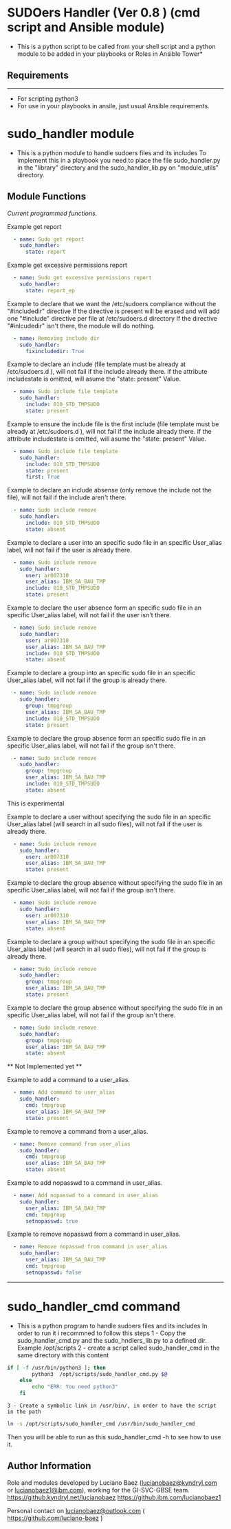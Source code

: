 SUDOers Handler  (Ver 0.8 ) (cmd script and Ansible module)
===========================================================
* This is a python script to be called from your shell script and a python module to be added in your playbooks or Roles in Ansible Tower*


## Requirements
------------
- For scripting python3
- For use in your playbooks in ansile, just usual Ansible requirements.

sudo_handler module
===================
* This is a python module to handle sudoers files and its includes
To implement this in a playbook you need to place the file sudo_handler.py in the "library" directory and the sudo_handler_lib.py on "module_utils" directory.


Module Functions
----------------
*Current programmed functions.*

Example get report
 
```yaml
  - name: Sudo get report
    sudo_handler:
      state: report
```

Example get excessive permissions report
 
```yaml
  - name: Sudo get excessive permissions report
    sudo_handler:
      state: report_ep
```

Example to declare that we want the /etc/sudoers compliance without the "#includedir" directive
If the directive is present will be erased and will add one "#include" directive per file at /etc/sudoers.d directory
If the directive "#inlcudedir" isn't there, the module will do nothing.
```yaml
  - name: Removing include dir
    sudo_handler:
      fixincludedir: True

```

Example to declare an include (file template must be already at /etc/sudoers.d ), will not fail if the include already there.
if the attribute includestate is omitted, will asume the "state: present" Value.
```yaml
  - name: Sudo include file template
    sudo_handler:
      include: 010_STD_TMPSUDO
      state: present

```

Example to ensure the include file is the first include (file template must be already at /etc/sudoers.d ), will not fail if the include already there.
if the attribute includestate is omitted, will asume the "state: present" Value.

```yaml
  - name: Sudo include file template
    sudo_handler:
      include: 010_STD_TMPSUDO
      state: present
      first: True
```

Example to declare an include absense (only remove the include not the file), will not fail if the include aren't there.
```yaml
  - name: Sudo include remove
    sudo_handler:
      include: 010_STD_TMPSUDO
      state: absent
```

Example to declare a user into an specific sudo file in an specific User_alias label, will not fail if the user is already there.
```yaml
  - name: Sudo include remove
    sudo_handler:
      user: ar007310
      user_alias: IBM_SA_BAU_TMP
      include: 010_STD_TMPSUDO
      state: present
```

Example to declare the user absence form an specific sudo file in an specific User_alias label, will not fail if the user isn't there.
```yaml
  - name: Sudo include remove
    sudo_handler:
      user: ar007310
      user_alias: IBM_SA_BAU_TMP
      include: 010_STD_TMPSUDO
      state: absent
```

Example to declare a group into an specific sudo file in an specific User_alias label, will not fail if the group is already there.
```yaml
  - name: Sudo include remove
    sudo_handler:
      group: tmpgroup
      user_alias: IBM_SA_BAU_TMP
      include: 010_STD_TMPSUDO
      state: present

```

Example to declare the group absence form an specific sudo file in an specific User_alias label, will not fail if the group isn't there.
```yaml
  - name: Sudo include remove
    sudo_handler:
      group: tmpgroup
      user_alias: IBM_SA_BAU_TMP
      include: 010_STD_TMPSUDO
      state: absent
```


This is experimental

Example to declare a user without specifying the sudo file in an specific User_alias label (will search in all sudo files), will not fail if the user is already there.
```yaml
  - name: Sudo include remove
    sudo_handler:
      user: ar007310
      user_alias: IBM_SA_BAU_TMP
      state: present

```

Example to declare the group absence  without specifying the sudo file in an specific User_alias label, will not fail if the group isn't there.
```yaml
  - name: Sudo include remove
    sudo_handler:
      user: ar007310
      user_alias: IBM_SA_BAU_TMP
      state: absent
```


Example to declare a group without specifying the sudo file in an specific User_alias label (will search in all sudo files), will not fail if the group is already there.
```yaml
  - name: Sudo include remove
    sudo_handler:
      group: tmpgroup
      user_alias: IBM_SA_BAU_TMP
      state: present

```

Example to declare the group absence  without specifying the sudo file in an specific User_alias label, will not fail if the group isn't there.
```yaml
  - name: Sudo include remove
    sudo_handler:
      group: tmpgroup
      user_alias: IBM_SA_BAU_TMP
      state: absent
```

** Not Implemented yet **

Example to add a command to a user_alias.
```yaml
  - name: Add command to user_alias
    sudo_handler:
      cmd: tmpgroup
      user_alias: IBM_SA_BAU_TMP
      state: present
```

Example to remove a command from a user_alias.
```yaml
  - name: Remove command from user_alias
    sudo_handler:
      cmd: tmpgroup
      user_alias: IBM_SA_BAU_TMP
      state: absent
```

Example to add nopasswd to a command in  user_alias.
```yaml
  - name: Add nopasswd to a command in user_alias
    sudo_handler:
      user_alias: IBM_SA_BAU_TMP
      cmd: tmpgroup
      setnopasswd: true
```
Example to remove nopasswd from a command in  user_alias.
```yaml
  - name: Remove nopasswd from command in user_alias
    sudo_handler:
      user_alias: IBM_SA_BAU_TMP
      cmd: tmpgroup
      setnopasswd: false
```



----------------------------------------------------------------------------------------------------------------------------

sudo_handler_cmd command
=========================
* This is a python program to handle sudoers files and its includes
In order to run it i recommned to follow this steps
    1 - Copy the sudo_handler_cmd.py and the sudo_hndlers_lib.py to a defined dir. Example /opt/scripts
    2 - create a script called sudo_handler_cmd in the same directory with this content
```bash
if [ -f /usr/bin/python3 ]; then 
        python3  /opt/scripts/sudo_handler_cmd.py $@
    else
        echo "ERR: You need python3"
    fi
```
    3 - Create a symbolic link in /usr/bin/, in order to have the script in the path
```bash
ln -s /opt/scripts/sudo_handler_cmd /usr/bin/sudo_handler_cmd
``` 

Then you will be able to run as this
    sudo_handler_cmd -h
to see how to use it.

Author Information
------------------
Role and modules developed by Luciano Baez (lucianobaez@kyndryl.com or lucianobaez1@ibm.com), working for the GI-SVC-GBSE team.
https://github.kyndryl.net/lucianobaez
https://github.ibm.com/lucianobaez1


Personal contact on lucianobaez@outlook.com ( https://github.com/luciano-baez )


